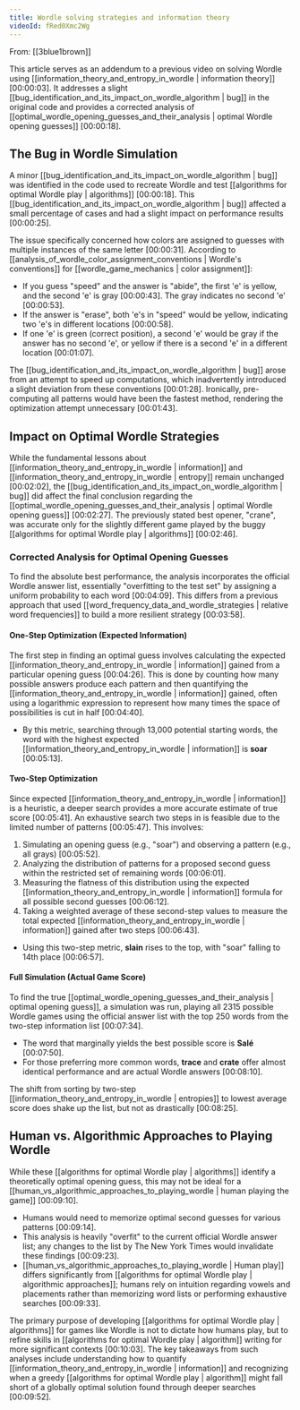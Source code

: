 ```yaml
---
title: Wordle solving strategies and information theory
videoId: fRed0Xmc2Wg
---
```


From: [[3blue1brown]] <br/> 

This article serves as an addendum to a previous video on solving Wordle using [[information_theory_and_entropy_in_wordle | information theory]] <a class="yt-timestamp" data-t="00:00:03">[00:00:03]</a>. It addresses a slight [[bug_identification_and_its_impact_on_wordle_algorithm | bug]] in the original code and provides a corrected analysis of [[optimal_wordle_opening_guesses_and_their_analysis | optimal Wordle opening guesses]] <a class="yt-timestamp" data-t="00:00:18">[00:00:18]</a>.

## The Bug in Wordle Simulation

A minor [[bug_identification_and_its_impact_on_wordle_algorithm | bug]] was identified in the code used to recreate Wordle and test [[algorithms for optimal Wordle play | algorithms]] <a class="yt-timestamp" data-t="00:00:18">[00:00:18]</a>. This [[bug_identification_and_its_impact_on_wordle_algorithm | bug]] affected a small percentage of cases and had a slight impact on performance results <a class="yt-timestamp" data-t="00:00:25">[00:00:25]</a>.

The issue specifically concerned how colors are assigned to guesses with multiple instances of the same letter <a class="yt-timestamp" data-t="00:00:31">[00:00:31]</a>. According to [[analysis_of_wordle_color_assignment_conventions | Wordle's conventions]] for [[wordle_game_mechanics | color assignment]]:
*   If you guess "speed" and the answer is "abide", the first 'e' is yellow, and the second 'e' is gray <a class="yt-timestamp" data-t="00:00:43">[00:00:43]</a>. The gray indicates no second 'e' <a class="yt-timestamp" data-t="00:00:53">[00:00:53]</a>.
*   If the answer is "erase", both 'e's in "speed" would be yellow, indicating two 'e's in different locations <a class="yt-timestamp" data-t="00:00:58">[00:00:58]</a>.
*   If one 'e' is green (correct position), a second 'e' would be gray if the answer has no second 'e', or yellow if there is a second 'e' in a different location <a class="yt-timestamp" data-t="00:01:07">[00:01:07]</a>.

The [[bug_identification_and_its_impact_on_wordle_algorithm | bug]] arose from an attempt to speed up computations, which inadvertently introduced a slight deviation from these conventions <a class="yt-timestamp" data-t="00:01:28">[00:01:28]</a>. Ironically, pre-computing all patterns would have been the fastest method, rendering the optimization attempt unnecessary <a class="yt-timestamp" data-t="00:01:43">[00:01:43]</a>.

## Impact on Optimal Wordle Strategies

While the fundamental lessons about [[information_theory_and_entropy_in_wordle | information]] and [[information_theory_and_entropy_in_wordle | entropy]] remain unchanged <a class="yt-timestamp" data-t="00:02:02">[00:02:02]</a>, the [[bug_identification_and_its_impact_on_wordle_algorithm | bug]] did affect the final conclusion regarding the [[optimal_wordle_opening_guesses_and_their_analysis | optimal Wordle opening guess]] <a class="yt-timestamp" data-t="00:02:27">[00:02:27]</a>. The previously stated best opener, "crane", was accurate only for the slightly different game played by the buggy [[algorithms for optimal Wordle play | algorithms]] <a class="yt-timestamp" data-t="00:02:46">[00:02:46]</a>.

### Corrected Analysis for Optimal Opening Guesses

To find the absolute best performance, the analysis incorporates the official Wordle answer list, essentially "overfitting to the test set" by assigning a uniform probability to each word <a class="yt-timestamp" data-t="00:04:09">[00:04:09]</a>. This differs from a previous approach that used [[word_frequency_data_and_wordle_strategies | relative word frequencies]] to build a more resilient strategy <a class="yt-timestamp" data-t="00:03:58">[00:03:58]</a>.

#### One-Step Optimization (Expected Information)

The first step in finding an optimal guess involves calculating the expected [[information_theory_and_entropy_in_wordle | information]] gained from a particular opening guess <a class="yt-timestamp" data-t="00:04:26">[00:04:26]</a>. This is done by counting how many possible answers produce each pattern and then quantifying the [[information_theory_and_entropy_in_wordle | information]] gained, often using a logarithmic expression to represent how many times the space of possibilities is cut in half <a class="yt-timestamp" data-t="00:04:40">[00:04:40]</a>.

*   By this metric, searching through 13,000 potential starting words, the word with the highest expected [[information_theory_and_entropy_in_wordle | information]] is **soar** <a class="yt-timestamp" data-t="00:05:13">[00:05:13]</a>.

#### Two-Step Optimization

Since expected [[information_theory_and_entropy_in_wordle | information]] is a heuristic, a deeper search provides a more accurate estimate of true score <a class="yt-timestamp" data-t="00:05:41">[00:05:41]</a>. An exhaustive search two steps in is feasible due to the limited number of patterns <a class="yt-timestamp" data-t="00:05:47">[00:05:47]</a>. This involves:
1.  Simulating an opening guess (e.g., "soar") and observing a pattern (e.g., all grays) <a class="yt-timestamp" data-t="00:05:52">[00:05:52]</a>.
2.  Analyzing the distribution of patterns for a proposed second guess within the restricted set of remaining words <a class="yt-timestamp" data-t="00:06:01">[00:06:01]</a>.
3.  Measuring the flatness of this distribution using the expected [[information_theory_and_entropy_in_wordle | information]] formula for all possible second guesses <a class="yt-timestamp" data-t="00:06:12">[00:06:12]</a>.
4.  Taking a weighted average of these second-step values to measure the total expected [[information_theory_and_entropy_in_wordle | information]] gained after two steps <a class="yt-timestamp" data-t="00:06:43">[00:06:43]</a>.

*   Using this two-step metric, **slain** rises to the top, with "soar" falling to 14th place <a class="yt-timestamp" data-t="00:06:57">[00:06:57]</a>.

#### Full Simulation (Actual Game Score)

To find the true [[optimal_wordle_opening_guesses_and_their_analysis | optimal opening guess]], a simulation was run, playing all 2315 possible Wordle games using the official answer list with the top 250 words from the two-step information list <a class="yt-timestamp" data-t="00:07:34">[00:07:34]</a>.

*   The word that marginally yields the best possible score is **Salé** <a class="yt-timestamp" data-t="00:07:50">[00:07:50]</a>.
*   For those preferring more common words, **trace** and **crate** offer almost identical performance and are actual Wordle answers <a class="yt-timestamp" data-t="00:08:10">[00:08:10]</a>.

The shift from sorting by two-step [[information_theory_and_entropy_in_wordle | entropies]] to lowest average score does shake up the list, but not as drastically <a class="yt-timestamp" data-t="00:08:25">[00:08:25]</a>.

## Human vs. Algorithmic Approaches to Playing Wordle

While these [[algorithms for optimal Wordle play | algorithms]] identify a theoretically optimal opening guess, this may not be ideal for a [[human_vs_algorithmic_approaches_to_playing_wordle | human playing the game]] <a class="yt-timestamp" data-t="00:09:10">[00:09:10]</a>.
*   Humans would need to memorize optimal second guesses for various patterns <a class="yt-timestamp" data-t="00:09:14">[00:09:14]</a>.
*   This analysis is heavily "overfit" to the current official Wordle answer list; any changes to the list by The New York Times would invalidate these findings <a class="yt-timestamp" data-t="00:09:23">[00:09:23]</a>.
*   [[human_vs_algorithmic_approaches_to_playing_wordle | Human play]] differs significantly from [[algorithms for optimal Wordle play | algorithmic approaches]]; humans rely on intuition regarding vowels and placements rather than memorizing word lists or performing exhaustive searches <a class="yt-timestamp" data-t="00:09:33">[00:09:33]</a>.

The primary purpose of developing [[algorithms for optimal Wordle play | algorithms]] for games like Wordle is not to dictate how humans play, but to refine skills in [[algorithms for optimal Wordle play | algorithm]] writing for more significant contexts <a class="yt-timestamp" data-t="00:10:03">[00:10:03]</a>. The key takeaways from such analyses include understanding how to quantify [[information_theory_and_entropy_in_wordle | information]] and recognizing when a greedy [[algorithms for optimal Wordle play | algorithm]] might fall short of a globally optimal solution found through deeper searches <a class="yt-timestamp" data-t="00:09:52">[00:09:52]</a>.